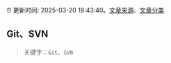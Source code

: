 :alarm_clock: 更新时间: 2025-03-20 18:43:40。[文章来源](/README.md)、[文章分类](/TAGS.md)

## Git、SVN


> 关键字：`Git`、`SVN`



